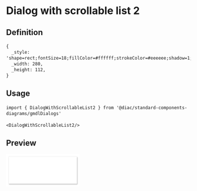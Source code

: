 # Dialog with scrollable list 2

## Definition

```
{
  _style: 'shape=rect;fontSize=18;fillColor=#ffffff;strokeColor=#eeeeee;shadow=1;fontSize=17;fontColor=#666666;align=left;spacing=16;align=left;verticalAlign=top;whiteSpace=wrap;html=1;',
  _width: 280,
  _height: 112,
}
```

## Usage

```
import { DialogWithScrollableList2 } from '@diac/standard-components-diagrams/gmdlDialogs'

<DialogWithScrollableList2/>
```

## Preview

<img src="./dialog-with-scrollable-list-2.png" width="200"/>
